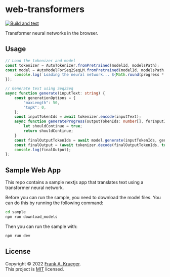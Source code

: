 # web-transformers

[![Build and test](https://github.com/praeclarum/web-transformers/actions/workflows/build.yml/badge.svg?branch=main)](https://github.com/praeclarum/web-transformers/actions/workflows/build.yml)

Transformer neural networks in the browser.


## Usage

```typescript
// Load the tokenizer and model
const tokenizer = AutoTokenizer.fromPretrained(modelId, modelsPath);
const model = AutoModelForSeq2SeqLM.fromPretrained(modelId, modelsPath, async function (progress) {
    console.log(`Loading the neural network... ${Math.round(progress * 100)}%`);
});

// Generate text using Seq2Seq
async function generate(inputText: string) {
    const generationOptions = {
        "maxLength": 50,
        "topK": 0,
    };
    const inputTokenIds = await tokenizer.encode(inputText);
    async function generateProgress(outputTokenIds: number[], forInputIds: number[]) {
        let shouldContinue = true;
        return shouldContinue;
    }
    const finalOutputTokenIds = await model.generate(inputTokenIds, generationOptions, generateProgress);
    const finalOutput = (await tokenizer.decode(finalOutputTokenIds, true)).trim();
    console.log(finalOutput);
};
```

## Sample Web App

This repo contains a sample nextjs app that translates text using a transformer neural network.

Before you can run the sample, you need to download the model files. You can do this by running the following command:

```bash
cd sample
npm run download_models
```

Then you can run the sample with:

```bash
npm run dev
```

## License

Copyright © 2022 [Frank A. Krueger](https://github.com/praeclarum).<br />
This project is [MIT](LICENSE.md) licensed.
